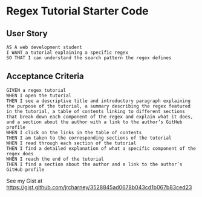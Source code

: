 # Regex Tutorial Starter Code

## User Story

```text
AS A web development student
I WANT a tutorial explaining a specific regex
SO THAT I can understand the search pattern the regex defines
```

## Acceptance Criteria

```text
GIVEN a regex tutorial
WHEN I open the tutorial
THEN I see a descriptive title and introductory paragraph explaining the purpose of the tutorial, a summary describing the regex featured in the tutorial, a table of contents linking to different sections that break down each component of the regex and explain what it does, and a section about the author with a link to the author’s GitHub profile
WHEN I click on the links in the table of contents
THEN I am taken to the corresponding sections of the tutorial
WHEN I read through each section of the tutorial
THEN I find a detailed explanation of what a specific component of the regex does
WHEN I reach the end of the tutorial
THEN I find a section about the author and a link to the author’s GitHub profile
```

See my Gist at https://gist.github.com/jrcharney/3528845ad0678b043cd1b067b83ced23